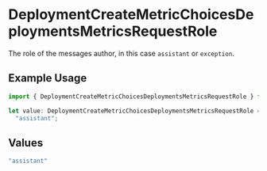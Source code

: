 # DeploymentCreateMetricChoicesDeploymentsMetricsRequestRole

The role of the messages author, in this case `assistant` or `exception`.

## Example Usage

```typescript
import { DeploymentCreateMetricChoicesDeploymentsMetricsRequestRole } from "@orq-ai/node/models/operations";

let value: DeploymentCreateMetricChoicesDeploymentsMetricsRequestRole =
  "assistant";
```

## Values

```typescript
"assistant"
```
